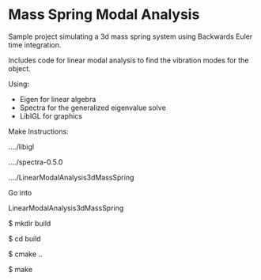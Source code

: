 # Mass Spring Modal Analysis

Sample project simulating a 3d mass spring system using Backwards Euler time integration.

Includes code for linear modal analysis to find the vibration modes for the object.

Using:
 - Eigen for linear algebra
 - Spectra for the generalized eigenvalue solve
 - LibIGL for graphics

Make Instructions:

..../libigl

..../spectra-0.5.0

..../LinearModalAnalysis3dMassSpring

Go into

 LinearModalAnalysis3dMassSpring

$ mkdir build

$ cd build

$ cmake ..

$ make

